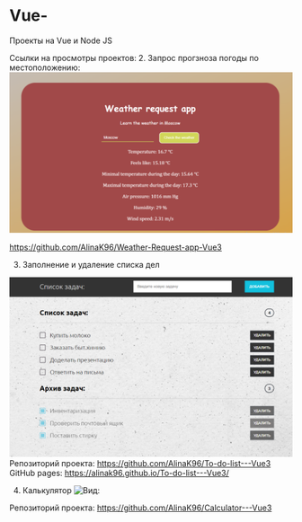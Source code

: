 # Vue-
Проекты на Vue и Node JS

Ссылки на просмотры проектов:
2. Запрос прогзноза погоды по местоположению:
![Вид:](./2.%20%D0%97%D0%B0%D0%BF%D1%80%D0%BE%D1%81%20%D0%BF%D0%BE%D0%B3%D0%BE%D0%B4%D1%8B%20%D0%B2%20%D0%B3%D0%BE%D1%80%D0%BE%D0%B4%D0%B0%D1%85/weather/public/example.png)

 https://github.com/AlinaK96/Weather-Request-app-Vue3

 
3. Заполнение и удаление списка дел

![Вид:](./3.%20%D0%A1%D0%BF%D0%B8%D1%81%D0%BE%D0%BA%20%D0%B7%D0%B0%D0%B4%D0%B0%D1%87/todolist-overview.png)
Репозиторий проекта: https://github.com/AlinaK96/To-do-list---Vue3
GitHub pages: https://alinak96.github.io/To-do-list---Vue3/

4. Калькулятор
![Вид:](./4.%20%D0%9A%D0%B0%D0%BB%D1%8C%D0%BA%D1%83%D0%BB%D1%8F%D1%82%D0%BE%D1%80/calculator/public/calculator.png)

Репозиторий проекта: https://github.com/AlinaK96/Calculator---Vue3


